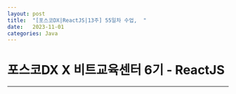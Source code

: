 ```yaml
---
layout: post
title:  "[포스코DX|ReactJS|13주] 55일차 수업,  "
date:   2023-11-01
categories: Java
---
```


# 포스코DX X 비트교육센터 6기 - ReactJS

---

## 
